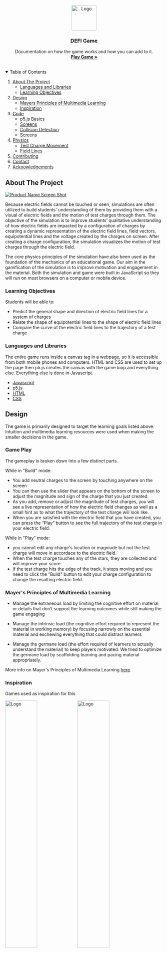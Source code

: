 <!--
*** Thanks for checking out the Best-README-Template. If you have a suggestion
*** that would make this better, please fork the repo and create a pull request
*** or simply open an issue with the tag "enhancement".
*** Thanks again! Now go create something AMAZING! :D
-->



<!-- PROJECT SHIELDS -->
<!--
*** I'm using markdown "reference style" links for readability.
*** Reference links are enclosed in brackets [ ] instead of parentheses ( ).
*** See the bottom of this document for the declaration of the reference variables
*** for contributors-url, forks-url, etc. This is an optional, concise syntax you may use.
*** https://www.markdownguide.org/basic-syntax/#reference-style-links
-->
<!-- [![Contributors][contributors-shield]][contributors-url]
[![Forks][forks-shield]][forks-url]
[![Stargazers][stars-shield]][stars-url]
[![Issues][issues-shield]][issues-url]
[![MIT License][license-shield]][license-url]
[![LinkedIn][linkedin-shield]][linkedin-url] -->



<!-- PROJECT LOGO -->
<br />
<p align="center">
  <a href="https://github.com/othneildrew/Best-README-Template">
    <img src="images/edit.png" alt="Logo" width="80" height="80">
  </a>

  <h3 align="center">DEFI Game</h3>

  <p align="center">
    Documentation on how the game works and how you can add to it.
    <br />
    <a href="https://efieldsim.ithaca.edu/site/game.html"><strong>Play Game »</strong></a>
    <br />
    <br />

  </p>
</p>



<!-- TABLE OF CONTENTS -->
<details open="open">
  <summary>Table of Contents</summary>
  <ol>
    <li>
      <a href="#about-the-project">About The Project</a>
      <ul>
        <li><a href="#Languages-and-Libraries">Languages and Libraries</a></li>
        <li><a href="#Learning-Objectives">Learning Objectives</a></li>
      </ul>
    </li>
    <li>
        <a href="#Design">Design</a>
        <ul>
            <li><a href="#Mayer's-Principles-of-Multimedia-Learning">Mayers Principles of Multimedia Learning</a></li>
            <li><a href="#Inspiration">Inspiration</a></li>
        </ul>
    </li>
    <li>
        <a href="#Code">Code</a>
        <ul>
            <li><a href="#p5.js-Basics">p5.js Basics</a></li>
            <li><a href="#Screens">Screens</a></li>
            <li><a href="#Collision-Detection">Collision Detection</a></li>
            <li><a href="#Screens">Screens</a></li>
        </ul>
    </li>
    <li>
        <a href="#Physics">Physics</a>
        <ul>
            <li><a href="#Test-Charge-Movement">Test Charge Movement</a></li>
            <li><a href="#Field-Lines">Field Lines</a></li>
        </ul>
    </li>
    <li><a href="#contributing">Contributing</a></li>
    <li><a href="#contact">Contact</a></li>
    <li><a href="#acknowledgements">Acknowledgements</a></li>
  </ol>
</details>



<!-- ABOUT THE PROJECT -->
## About The Project

[![Product Name Screen Shot][product-screenshot]](https://efieldsim.ithaca.edu/site/game.html)

Because electric fields cannot be touched or seen, simulations are often utilized to build students' understanding of them by providing them with a visual of electric fields and the motion of test charges through them. The objective of the simulation is to improve students’ qualitative understanding of how electric fields are impacted by a configuration of charges by creating a dynamic representation of the electric field lines, field vectors, equipotential lines and the voltage created by the charges on screen. After creating a charge configuration, the simulation visualizes the motion of test charges through the electric field. 

The core physics principles of the simulation have also been used as the foundation of the mechanics of an educational game. Our aim in the gamification of the simulation is to improve motivation and engagement in the material. Both the simulation and game were built in JavaScript so they will run on most browsers on a computer or mobile device. 


### Learning Objectives
Students will be able to:
* Predict the general shape and direction of electric field lines for a system of charges
* Relate the shape of equipotential lines to the shape of electric field lines
* Compare the curve of the electric field lines to the trajectory of a test charge


### Languages and Libraries

The entire game runs inside a canvas tag in a webpage, so it is accessible from both mobile phones and computers. HTML and CSS are used to set up the page then p5.js creates the canvas with the game loop and everything else. Everything else is done in Javascript. 
* [Javascript](https://www.w3schools.com/js/default.asp)
* [p5.js](https://p5js.org/)
* [HTML](https://www.w3schools.com/html/default.asp)
* [CSS](https://www.w3schools.com/css/default.asp)




## Design

The game is primarily designed to target the learning goals listed above. Intuition and multimedia learning resources were used when making the smaller decisions in the game. 

### Game Play

The gameplay is broken down into a few distinct parts.

While in "Build" mode:
* You add neutral charges to the screen by touching anywhere on the screen 
* You can then use the slider that appears on the bottom of the screen to adjust the magnitude and sign of the charge that you just created. 
* As you add, remove or adjust the magnitude of test charges, you will see a live representation of how the electric field changes as well as a small hint as to what the trajectory of the test charge will look like. 
* When you are satisfied with the electric field that you have created, you can press the “Play” button to see the full trajectory of the test charge in your electric field. 

While in "Play" mode:
* you cannot edit any charge's location or magniude but not the test charge will move in accordace to the electric field. 
* When the test charge touches any of the stars, they are collected and will improve your score
* If the test charge hits the edge of the track, it stops moving and you need to click the "Build" button to edit your charge configuration to change the resulting electric field.


### Mayer's Principles of Multimedia Learning

* Manage the extraneous load by limiting the cognitive effort on material or details that don’t support the learning outcomes while still making the game engaging

* Manage the intrinsic load (the cognitive effort required to represent the material in working memory) by focusing narrowly on the essential material and eschewing everything that could distract learners

* Manage the germane load (the effort required of learners to actually understand the material) to keep players motivated. We tried to optimize the germane load by scaffolding learning and pacing material appropriately.

More info on Mayer's Principles of Multimedia Learning [here](https://ctl.wiley.com/principles-of-multimedia-learning/).

### Inspiration

Games used as inspiration for this

<img src="images/inspiration/inspiration (1).jpg" alt="Logo" width="45%" style="display: inline-block">
<img src="images/inspiration/inspiration (2).jpg" alt="Logo" width="45%" style="display: inline-block">
<img src="images/inspiration/inspiration (3).jpg" alt="Logo" width="45%" style="display: inline-block">
<img src="images/inspiration/inspiration (5).jpg" alt="Logo" width="45%" style="display: inline-block">
<img src="images/inspiration/inspiration (6).jpg" alt="Logo" width="45%" style="display: inline-block">
<img src="images/inspiration/inspiration (7).jpg" alt="Logo" width="45%" style="display: inline-block">

<img src="images/inspiration/inspiration (1).png" alt="Logo" width="45%" style="display: inline-block">
<img src="images/inspiration/inspiration (2).png" alt="Logo" width="45%" style="display: inline-block">
<img src="images/inspiration/inspiration (3).png" alt="Logo" width="45%" style="display: inline-block">
<img src="images/inspiration/inspiration (4).png" alt="Logo" width="45%" style="display: inline-block">
<img src="images/inspiration/inspiration (5).png" alt="Logo" width="45%" style="display: inline-block">
<img src="images/inspiration/inspiration (6).png" alt="Logo" width="45%" style="display: inline-block">
<img src="images/inspiration/inspiration (7).png" alt="Logo" width="45%" style="display: inline-block">
<img src="images/inspiration/inspiration (8).png" alt="Logo" width="45%" style="display: inline-block">
<img src="images/inspiration/inspiration (9).png" alt="Logo" width="45%" style="display: inline-block">
<img src="images/inspiration/inspiration (10).png" alt="Logo" width="45%" style="display: inline-block">
<img src="images/inspiration/inspiration (11).png" alt="Logo" width="45%" style="display: inline-block">
<img src="images/inspiration/inspiration (12).png" alt="Logo" width="45%" style="display: inline-block">
<img src="images/inspiration/inspiration (13).png" alt="Logo" width="45%" style="display: inline-block">
<img src="images/inspiration/inspiration (14).png" alt="Logo" width="45%" style="display: inline-block">
<img src="images/inspiration/inspiration (15).png" alt="Logo" width="45%" style="display: inline-block">
<img src="images/inspiration/inspiration (16).png" alt="Logo" width="45%" style="display: inline-block">
<img src="images/inspiration/inspiration (17).png" alt="Logo" width="45%" style="display: inline-block">
<img src="images/inspiration/inspiration (18).png" alt="Logo" width="45%" style="display: inline-block">
<img src="images/inspiration/inspiration (19).png" alt="Logo" width="45%" style="display: inline-block">
<img src="images/inspiration/inspiration (20).png" alt="Logo" width="45%" style="display: inline-block">
<img src="images/inspiration/inspiration (22).png" alt="Logo" width="45%" style="display: inline-block">
<img src="images/inspiration/inspiration (23).png" alt="Logo" width="45%" style="display: inline-block">




## Code

Object-oriented programming is used throughout the game. The Screen, Button, Popup, FieldLine, Image, Screen, Star, TestCharge and Track classes can be found in own their self-titled files. Functions that primarily only use that one class can also be found in that classes self-titled file. 

The p5.js library is inside the file titled p5.min.js. It should not be tampered with. The library creates the game loop and has useful Vector math functions.

There is a file called variables.js that has all global variables in it. They can technically be declared anywhere but this is a little more organized. 

JavaScript has inbuild functions that can be done to arrays that are used throughout this game. Learn more about them here: [https://www.w3schools.com/jsref/jsref_obj_array.asp](https://www.w3schools.com/jsref/jsref_obj_array.asp)



### p5.js Basics

When the page is first loaded, the p5.js library will look for the preload(), setup() and draw functions. They are run in that order. 

The preload() function is used to handle asynchronous loading of external files in a blocking way. If a preload function is defined, setup() will wait until any load calls within have finished. This is where all of the images and fonts are moved to the user's RAM for later usage. 

The setup() function is called once when the program starts. It's used to create the canvas tag which is not included in the HTML file wih the rest of the HTML tags. There can only be one setup() function for each program and it shouldn't be called again after its initial execution.

Called directly after setup(), the draw() function continuously executes the lines of code contained inside its block until the program is stopped. The number of times draw() executes in each second may be controlled with the frameRate() function.

All of these functions can be found in the game.js file. 

### Screens
The game works around different "screens" that are all created when the game first launches but only one screen is visible and can be interacted with at any given time.

These are examples of screens:

<img src="images/screen2.png" alt="Logo" width="32%" style="display: inline-block">
<img src="images/screen1.png" alt="Logo" width="32%" style="display: inline-block">
<img src="images/screen3.png" alt="Logo" width="32%" style="display: inline-block">

In the first screen, there are 4 buttons that navigate to different screens and one image on the track and game title. The second screen has the title "Level Select", some navigation buttons and an image. The third screen has a stopwatch as its title and buttons to interact with the game.


The createScreens() function in the screens.js file creates each screen and gives it its unique properties. These include the name of the screen, the textboxes and the buttons that are used in said screen. All screens are stored in an array called screens. 

The draw() function displays whichever screen the user is on every frame. While that screen is being displayed, all the buttons, textboxes and images that are associated with the screen are also shown. 





This is how a screen is created:
   ```sh
   new Screen({
            name: "",       // Will not be seen by tthe user. Only used for navigaiton - STRING
            title: "",      // This will be displayed on the screen - STRING
            titlePosition: createVector(0, 0),      // x-y vector position of title
            titleFontSize: 24,          // title font size - INT
            visibility: "",             // visibiliy of screen. Only visible when user is on the screen - STRING
            backgroundColor: "",        //  Background color - STRING 
            buttons: [],                // Create button objects for every button that will appear - ARRAY of objects
            textBoxes: [],              // create textbox objects fot every textbox that will appear - ARRAY of objects
            })
   ```


### Buttons
Each Screen has its own buttons. Buttons will visually showup on the screen and will do whatever funtion is assigned to them when they are clicked. They know they are clicked because of collision detection based on the buttons shape and size. 

The clicked() function inside the Button class in the button.js file tells the game what to do when the button is clicked. For now, there is a giant if statement that checks which button was clicked and runs he functions needed.

This is how a button is created:
   ```sh
   new Button({
       x: 662,              // x position - INT
       y: 75,               // y position - INT
       width: 100,          // width - INT
       height: 40,          // height - INT
       title: "" ,          // text shown on button - STRING
       onClick: "",         // function ran when button is clicked - STRING
       shape: "",           // shape used for collision detection - STRING
       bgColor: "",         // background color - STRING
       fontColor: "",       // font color - STRING
       fontSize: 24,        // font size - INT
       font: spaceFont      // font of text displayed - Font decared in preload()
       })
   ```

### Pop Ups
Each Screen has its own buttons. Buttons will visually showup on the screen and will do whatever funtion is assigned to them when they are clicked. They know they are clicked because of collision detection based on the buttons shape and size. 

The clicked() function inside the Button class in the button.js file tells the game what to do when the button is clicked. For now, there is a giant if statement that checks which button was clicked and runs he functions needed.

This is how a button is created:
   ```sh
   new Popup({
      name: "Help", // this is the name of the popup that will be used when making it visible - String
      size: createVector(700,300),  this is the size of the popup. A full screen popup will have a width of 812 and height of 375 - Vector
      numberOfSlides: 4, // this controls the next buttons. When the current slide number is equal to the total slides, the right button dissapears and when the current slide number is equal to 0, the left button disappears - INT
      textBoxes: [
          new TextBox({x: (812 * 0), y: 80, class: textClass.popUpTitle, text: "Goal"}), 
          new TextBox({x: 150 + (812 * 0), y: 130, class: textClass.popUpBody, text: "Get the test charge to the finish line by building an electric field.\n\nDo not hit the walls of the track.\n\nCollect as many stars as possible \n\nFinish the level as fast as possible"}), 

          new TextBox({x: (812 * 1), y: 80, class: textClass.popUpTitle, text: "Two Modes"}), 
          new TextBox({x: 150 + (812 * 1), y: 130, class: textClass.popUpBody, text: " There are two game modes.\n\nIn the “Build” mode you can build an electric field\n\nIn the “Play” mode, your electric field pushes the test charge through."}), 

          new TextBox({x: (812 * 2), y: 80, class: textClass.popUpTitle, text: "Creating an Electric Field"}), 
          new TextBox({x: 150 + (812 * 2), y: 130, class: textClass.popUpBody, text: "While in the “Build” mode, click anywhere on the screen to place a charge there.\n\nUse the slider to change the slider’s magnitude and sign.\n\nYou can drag charges around.\n\nDrag charges to the bottom right to delete them."}), 

          new TextBox({x: (812 * 3), y: 80, class: textClass.popUpTitle, text: "Electric Fields"}), 
          new TextBox({x: 150 + (812 * 3), y: 130, class: textClass.popUpBody, text: "Electric fields will only exert a force on test charge in “Play” mode.\n\nAll test charges are positive so they will be pushed away from positive charges and pulled towards negative charges. "}), 

          // this is where all the Textbox objects that will appear in the slide go. The x position of these will change when a user moves to a new slide.
      ],
      images: [
          new MyImage({image: popUpImage.gameMode, x: 450, y: 150, size: createVector(220, (220 * (384/600)))}),
          new MyImage({image: popUpImage.track, x: 1260, y: 150, size: createVector(230, (230 * (309/600)))}),
          new MyImage({image: popUpImage.slider, x: 2100, y: 130, size: createVector(160, (160 * (600/537)))}),
          new MyImage({image: popUpImage.eField, x: 2900, y: 130, size: createVector(200, (200 * (537/600)))}),

          // this is where all the MyImage objects that will appear in the slide go. The x position of these will change when a user moves to a new slide.
      ],
      buttons: [
          new Button({x: 730, y: 60 , width: 20, height: 20, title: "x" , onClick: function(){ closePopup()      }, shape: "Rect", bgColor: "black", fontColor: "white", fontSize: 14}), 
          new Button({x: 80 , y: 190, width: 20, height: 20, title: "<" , onClick: function(){ movePopup("left") }, shape: "Rect", bgColor: "black", fontColor: "white", fontSize: 14}), 
          new Button({x: 710, y: 190, width: 20, height: 20, title: ">" , onClick: function(){ movePopup("right")}, shape: "Rect", bgColor: "black", fontColor: "white", fontSize: 14}), 

          // this is where all the Button objects that will appear in the slide go. The x position of these will change when a user moves to a new slide.
      ],
      // functions: { // this function runs every frame when the popup is visible. Comment it out if you dont want anything to run},
  }),
   ```


### Charges


This is how a charge is created. 
   ```sh
class Charge
    {
    constructor(x, y, charge)
    {
        this.x = x;
        this.y = y;
        this.position = createVector(x,y);
        this.charge = charge || 0;
        this.selected = true;
        this.dragging = false;
    }

    display()
    {
        let charge = this;
        
    
        push();
        strokeWeight(2);
        if (charge.selected)
        {
            stroke(255);
            charge.charge = slider.value();
        }
        else
        {
            noStroke();
        }

        if (charge.charge > 0){ fill(chargeColor.positive); }
        else if (charge.charge == 0){ fill(chargeColor.neutral); }
        else { fill(chargeColor.negative); }
        ellipse(charge.x, charge.y, chargeDiameter, chargeDiameter);

        textSize(16);
        if (charge.charge > 0){ fill(textColor.positive); }
        else if (charge.charge == 0){ fill(textColor.neutral); }
        else { fill(textColor.negative); }
        noStroke();
        if (charge.charge > 0)
        {
            text(`+${charge.charge}`, charge.x, charge.y + 7);
        }
        else
        {
            text(charge.charge, charge.x, charge.y + 7);
        }
        pop();
    }
    
    }
   ```

### Collision Detection

There are a few different methods of collision deection throuout the game. The first kind works only with circles and squares and the second type works with all shapes. The key difference between the two types of collisions is that the first kind will return true whenever a point is inside another shape and the second type of collision will only return true when a point collides with the edge of a shape. 

This is how the first kind of collision detection is used for something like button collisions. This can be seen in the mouseEvents.js file inside the mouseClicked() function.
```sh
if (button.shape == "Circle") 
{
    let distance = mousePosition.dist(button.position);     // vector.dist(vector) gets the distance between two vectors 
    if (distance < button.width / 2)                        // if that distance is less than the radius of the circle
    {                                                       // the user clicked inside the circle
        button.clicked();
        buttonClicked = true;
    }
}
else
{
    if (mousePosition.x > button.x &&                       // if the button is a rectangle, the mouse position is 
        mousePosition.y > button.y &&                       // compared to the edges of the rectangle to see if it lies
        mousePosition.x < button.x + button.width &&        // bewtween the shapes bounds
        mousePosition.y < button.y + button.height)
    {
        button.clicked();
        buttonClicked = true;
    }
}
```

The second type of collision detection is used to see if a test charge has collided with the walls of a track or not. The tracks collision bot is made up of points around the perimiter of the track. The points are listed in a connect-the-dots style order. The points are then connected and turned into "sides" of a shape. All of the sides are straight lines. The testcharge is treated as a decagon eventhough it appears as a circle on the screen. This is to check the collisions between the straight lines that make up the decagon and the straight lines that make up the perimiter of a shape. 

The code below will check if two straight lines intersect at any point. 
```sh
function collide(p1, p2)        // p1 and p2 are two different shapes
{
  for(let i in p1.n)            // p1.n and p2.n are the lines that make up the edges of each shape
  {
        for(let j in p2.n)          // they are in a nested loop to check each lines disance from all the other lines
        {
            let t = intersect(p1.n[i],p2.n[j]);         // this function can be seen below and will check if the two lines
            if(t === 'collinear') {continue;}           // intersect or not
            if(t[0] <= 1 && t[0] >= 0 && t[1] <= 1 && t[1] >= 0) 
            {
                return true;        // this happens if they are not colinear
            }
        }
  }
  return false;                 // this happens if they are colinear
}

function intersect(s1,s2)       // s1 and s2 are two different lines. They are each made up of two sets of points 
{                               // to mark the begining and end of each line. 
    if(((s2[1].x - s2[0].x)*(s1[0].y - s1[1].y) - (s1[0].x - s1[1].x)*(s2[1].y - s2[0].y)) === 0) 
    {
        return 'collinear';         // if they are collinear, they are intersecting. 
    }
    let tA =  ((s2[0].y - s2[1].y) * (s1[0].x - s2[0].x) + (s2[1].x - s2[0].x) * (s1[0].y - s2[0].y))/
              ((s2[1].x - s2[0].x) * (s1[0].y - s1[1].y) - (s1[0].x - s1[1].x) * (s2[1].y - s2[0].y)),
        tB =  ((s1[0].y - s1[1].y) * (s1[0].x - s2[0].x) + (s1[1].x - s1[0].x) * (s1[0].y - s2[0].y))/
              ((s2[1].x - s2[0].x) * (s1[0].y - s1[1].y) - (s1[0].x - s1[1].x) * (s2[1].y - s2[0].y));
    return [tA, tB];
}
```


## Physics

Physics concepts related to 

<img src="https://latex.codecogs.com/gif.latex?F=qE" title="F=qE" /> 
 and superimposed electric fields given by 
<img src="https://latex.codecogs.com/gif.latex?E=\frac{kq}{r^{2}}" title="E=\frac{kq}{r^{2}}" /> are used to run the game. 



### Test Charge Movement
There is a netForceAtPoint() function in game.js that is given an x-y position vector as an input and outputs a vector with x and y components. It does this using Coulomb's Law and trig. 

   ```sh
   function netForceAtPoint(position) // the position comes in in a createVector(x,y) format
{
    let finalVector = createVector(0,0);        // starts with a 0 vector
    
    charges.forEach(charge =>       // calculates force from each charge and adds them to the finalVector variable
    {
        let chargePosition = createVector(charge.x, charge.y);      //position of charge object

        //F = KQ / (r^2)                                    // k is a constant that is used to fine tune the size of the force vector
        let kq = charge.charge * k;                         // q is the magnitude and sign of the charges charge
        let r = p5.Vector.dist(position, chargePosition);   // gets the distance from the charge to the point in pixels
        if (r < 10)
        {                                                   // this prevents the radius from being too small
            r = 10;                                         // and keeps the net force capped at a resonable size. 
        }                                                   // also prevents dividing by zero    
        let rSquared = Math.pow(r,2);

        //F = KQ / (r^2)                                    // coulombs law
        let force = kq / rSquared;                          // magnitude of force

        let theta = chargePosition.sub(position).heading();     // angle from point to charge
        let forceX = force * cos(theta);
        let forceY = force * sin(theta);

        let forceVector = createVector(forceX, forceY).mult(-1);    // force from the one charge
        
        finalVector.add(forceVector);                               // adds the one force to the net force
    });

    return finalVector;         // returns net force in a vector format
}
   ```

This function is used to move test charges by calculating the net force on the charge every frame and using euler's method to translate the net force to an acceleration to a velocity to an x-y position on the screen. This is how Euler's method is implimented with code

```sh
let force = netForceAtPoint(testCharge.position);

if (force.mag() != Infinity && testCharge.moving)       // if the distance between two points is zero, the magnitude of the 
{                                                       // force would be infinity. testCharge.moving is true when the gamemode
    // F  = qE                                          // is "Play"
    // ma = qE
    // a  = (qE)/m
    // m = 1
    // a = qE
    testCharge.acceleration = force.mult(testCharge.charge);    // E = force and q = testCharge.charge
    testCharge.velocity.add(testCharge.acceleration);           // the next two lines are eulers method
    testCharge.position.add(testCharge.velocity);
}
```

### Field Lines
The netForceAtPoint() function seen above is also used to draw field lines by creating a starting point inside a charge and converting the net force at that point into a unit vector of length 5 pixels. Recursion is then used to keep adding a new force unit vector to the tip of the previous one until one end of the vector has collided with a charge. Each starting point begins at a new position around the charge. 

The getFieldLinePoints() function in fieldLines.js has 3 inputs. The first input is an x position and the second input is a y position. The third input is the position of the charge in the charges array that the field line will come out of. When the field line either hits a charge with a different index in the charges array or is very far from it's original starting point, then field line is finished. The function will return an array of points that can be connected together in order to make a field line. 

The createFieldLines() funcion will create all of the field lines necessary for the configuration of charges on screen. 


```sh
charges.forEach((charge, i) =>      // loops through each charge in the charges array and gives it an index i
{
fieldLines[i] = [];


let radius = chargeRadius + 1;      // the starting point for field lines is one pixel outside the circle that makes up a charge
                                    // this is so the field line is not colliding with itself and stopping the recursion
let times = Math.abs(charge.charge) * fieldLinesPerCoulomb;     // the number of field lines coming out of a charge grows with the charges magnitude
let origin = charge.position;       //the place the field lines originae from


let point = createVector(0, radius);
for (let a = 0; a < times; a++)
{
    getFieldLinePoints(point.x + origin.x, point.y + origin.y, i);      // this function gets an array of points that make up the field like starting at the field lines origin
    point.rotate(360/times);        // this rotates the starting point of the field line around the charge in accordance to the charges magnitude
}
});
```





```sh
function getFieldLinePoints(x, y, baseCharge)
{
  let position = createVector(x,y);
  let forceVector = netForceAtPoint(position);
  forceVector.setMag(chargeRadius);

  let forceVectorFinalPosition = p5.Vector.add(forceVector, position);
  let vectorToChargeDistance = p5.Vector.dist(forceVectorFinalPosition, charges[0].position);

  let startingPointIsInsideCharge = false;
  let i = 0;
  let chargesLength = charges.length;
  for (i; i < chargesLength; i++)
  {
    let distanceFromEndOfVectorToCharge = p5.Vector.dist(position, charges[i].position);
    if (distanceFromEndOfVectorToCharge < (chargeRadius) && charges[i].charge != 0)
    {
      startingPointIsInsideCharge = true;
    }
  }

  if (!startingPointIsInsideCharge && vectorToChargeDistance < windowSize)
  {
    try
    {
      points.push(position);
      getFieldLinePoints(forceVectorFinalPosition.x, forceVectorFinalPosition.y, baseCharge);
    }
    catch (e)
    {
      //console.log(e);
    }
  }
  else
  {
    points.unshift(charges[baseCharge].position);

    let chargeDistances = [];
    for (let i = 0; i < charges.length; i++)
    {
      chargeDistances.push(charges[i].position.dist(points[points.length - 1]));
    }
    let closestChargeDistance = Math.min(...chargeDistances);

    for (let i = 0; i < chargeDistances.length; i++)
    {
      if (chargeDistances[i] == closestChargeDistance && closestChargeDistance < 100)
      {
        let halfWayPoint = points[points.length - 1].add(charges[i].position).div(2);
        points.push(halfWayPoint);

        halfWayPoint = points[points.length - 1].add(charges[i].position).div(2);
        points.push(halfWayPoint);

        points.push(p5.Vector.add(charges[i].position, createVector(1, 0)));
      }
    }

    fieldLines.push(new FieldLine(points));
    points = [];
  }
}
```




<!-- CONTRIBUTING -->
## Contributing

1. Fork the Project
2. Create your Feature Branch 
3. Commit your Changes
4. Push to the Branch 
5. Open a Pull Request





<!-- CONTACT -->
## Contact

Dr. Colleen Countryman - [Assistant Professor](https://www.ithaca.edu/academics/school-humanities-and-sciences/physics-and-astronomy/faculty-staff/colleen-countryman) - ccountryman@ithaca.edu



Project Link: [https://github.com/tedkmburu/DEFI-Game](https://github.com/tedkmburu/DEFI-Game)



<!-- ACKNOWLEDGEMENTS -->
## Acknowledgements

* Dr. Colleen Countryman
* Dr. John Barr

* Sean Blackford
* Amber Elliott
* Ted Mburu
* Eli Robinson
* Mark Volkov
* Yemi Afobali
* Liana Rodelli

* Ithaca College Physics & Astronomy Department
* Ithaca College IT
* P5.js (p5js.org)
* Daniel Shiffman (The Coding Train)





<!-- MARKDOWN LINKS & IMAGES -->
<!-- https://www.markdownguide.org/basic-syntax/#reference-style-links -->
[contributors-shield]: https://img.shields.io/github/contributors/othneildrew/Best-README-Template.svg?style=for-the-badge
[contributors-url]: https://github.com/othneildrew/Best-README-Template/graphs/contributors
[forks-shield]: https://img.shields.io/github/forks/othneildrew/Best-README-Template.svg?style=for-the-badge
[forks-url]: https://github.com/othneildrew/Best-README-Template/network/members
[stars-shield]: https://img.shields.io/github/stars/othneildrew/Best-README-Template.svg?style=for-the-badge
[stars-url]: https://github.com/othneildrew/Best-README-Template/stargazers
[issues-shield]: https://img.shields.io/github/issues/othneildrew/Best-README-Template.svg?style=for-the-badge
[issues-url]: https://github.com/othneildrew/Best-README-Template/issues
[license-shield]: https://img.shields.io/github/license/othneildrew/Best-README-Template.svg?style=for-the-badge
[license-url]: https://github.com/othneildrew/Best-README-Template/blob/master/LICENSE.txt
[linkedin-shield]: https://img.shields.io/badge/-LinkedIn-black.svg?style=for-the-badge&logo=linkedin&colorB=555
[linkedin-url]: https://linkedin.com/in/othneildrew
[product-screenshot]: images/screenshot.png